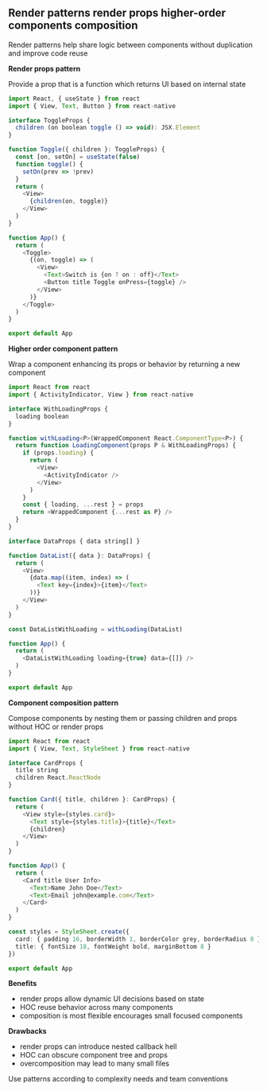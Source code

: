 ## Render patterns render props higher-order components composition

Render patterns help share logic between components without duplication and improve code reuse

**Render props pattern**

Provide a prop that is a function which returns UI based on internal state

```typescript
import React, { useState } from react
import { View, Text, Button } from react-native

interface ToggleProps {
  children (on boolean toggle () => void): JSX.Element
}

function Toggle({ children }: ToggleProps) {
  const [on, setOn] = useState(false)
  function toggle() {
    setOn(prev => !prev)
  }
  return (
    <View>
      {children(on, toggle)}
    </View>
  )
}

function App() {
  return (
    <Toggle>
      {(on, toggle) => (
        <View>
          <Text>Switch is {on ? on : off}</Text>
          <Button title Toggle onPress={toggle} />
        </View>
      )}
    </Toggle>
  )
}

export default App
```

**Higher order component pattern**

Wrap a component enhancing its props or behavior by returning a new component

```typescript
import React from react
import { ActivityIndicator, View } from react-native

interface WithLoadingProps {
  loading boolean
}

function withLoading<P>(WrappedComponent React.ComponentType<P>) {
  return function LoadingComponent(props P & WithLoadingProps) {
    if (props.loading) {
      return (
        <View>
          <ActivityIndicator />
        </View>
      )
    }
    const { loading, ...rest } = props
    return <WrappedComponent {...rest as P} />
  }
}

interface DataProps { data string[] }

function DataList({ data }: DataProps) {
  return (
    <View>
      {data.map((item, index) => (
        <Text key={index}>{item}</Text>
      ))}
    </View>
  )
}

const DataListWithLoading = withLoading(DataList)

function App() {
  return (
    <DataListWithLoading loading={true} data={[]} />
  )
}

export default App
```

**Component composition pattern**

Compose components by nesting them or passing children and props without HOC or render props

```typescript
import React from react
import { View, Text, StyleSheet } from react-native

interface CardProps {
  title string
  children React.ReactNode
}

function Card({ title, children }: CardProps) {
  return (
    <View style={styles.card}>
      <Text style={styles.title}>{title}</Text>
      {children}
    </View>
  )
}

function App() {
  return (
    <Card title User Info>
      <Text>Name John Doe</Text>
      <Text>Email john@example.com</Text>
    </Card>
  )
}

const styles = StyleSheet.create({
  card: { padding 16, borderWidth 1, borderColor grey, borderRadius 8 },
  title: { fontSize 18, fontWeight bold, marginBottom 8 }
})

export default App
```

**Benefits**

- render props allow dynamic UI decisions based on state  
- HOC reuse behavior across many components  
- composition is most flexible encourages small focused components  

**Drawbacks**

- render props can introduce nested callback hell  
- HOC can obscure component tree and props  
- overcomposition may lead to many small files  

Use patterns according to complexity needs and team conventions  